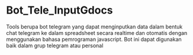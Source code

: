 # Bot_Tele_InputGdocs
Tools berupa bot telegram yang dapat menginputkan data dalam bentuk chat telegram ke dalam spreadsheet secara realtime dan otomatis dengan menggunakan bahasa pemrograman javascript. Bot ini dapat digunakan baik dalam grup telegram atau personal
